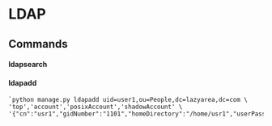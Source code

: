 # LDAP

## Commands

#### ldapsearch
#### ldapadd
    `python manage.py ldapadd uid=user1,ou=People,dc=lazyarea,dc=com \
    'top','account','posixAccount','shadowAccount' \
    '{"cn":"usr1","gidNumber":"1101","homeDirectory":"/home/usr1","userPassword":"passwd","uidNumber":1101}'`

